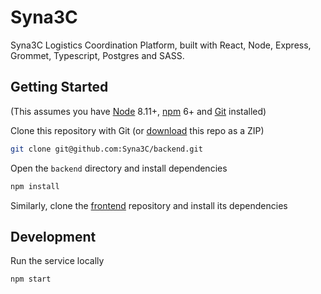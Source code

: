 # Syna3C

Syna3C Logistics Coordination Platform, built with React, Node, Express, Grommet, Typescript, Postgres and SASS.

## Getting Started

(This assumes you have [Node](https://nodejs.org) 8.11+, [npm](https://docs.npmjs.com/troubleshooting/try-the-latest-stable-version-of-npm) 6+ and [Git](https://git-scm.com/downloads) installed)

Clone this repository with Git (or [download](https://github.com/Syna3C/backend/archive/master.zip) this repo as a ZIP)
```bash
git clone git@github.com:Syna3C/backend.git
```

Open the `backend` directory and install dependencies
```bash
npm install
```

Similarly, clone the [frontend](https://github.com/Syna3C/frontend) repository and install its dependencies

## Development

Run the service locally
```bash
npm start
```
